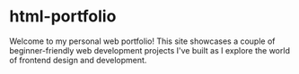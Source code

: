 # html-portfolio
Welcome to my personal web portfolio! This site showcases a couple of beginner-friendly web development projects I've built as I explore the world of frontend design and development.
